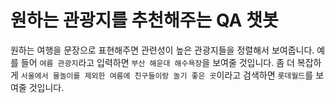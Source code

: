 # 원하는 관광지를 추천해주는 QA 챗봇

원하는 여행을 문장으로 표현해주면 관련성이 높은 관광지들을 정렬해서 보여줍니다.
예를 들어 `여름 관광지`라고 입력하면 `부산 해운대 해수욕장`을 보여줄 것입니다.
좀 더 복잡하게 `서울에서 물놀이를 제외한 여름에 친구들이랑 놀기 좋은 곳`이라고 검색하면 `롯데월드`를 보여줄 것입니다.